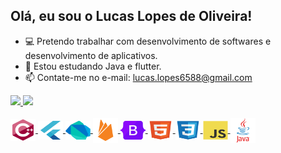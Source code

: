  <h2>Olá, eu sou o Lucas Lopes de Oliveira!</h2>
 
- 💻 Pretendo trabalhar com desenvolvimento de softwares e desenvolvimento de aplicativos.
- 🌱 Estou estudando Java e flutter.
- 📫 Contate-me no e-mail: lucas.lopes6588@gmail.com

 <div>
  <a href="https://github.com/Lucas-Olv">
  <img height="160em" src="https://github-readme-stats.vercel.app/api?username=Lucas-Olv&show_icons=true&theme=flag-india&include_all_commits=true&count_private=true"/>
  <img height="160em" src="https://github-readme-stats.vercel.app/api/top-langs/?username=Lucas-Olv&layout=compact&langs_count=10&theme=flag-india"/>
</div>
<div style="display: inline_block"><br>

  <img align="center" alt="Lucas-Node-js" height="35" width="40" src="https://github.com/devicons/devicon/blob/master/icons/cplusplus/cplusplus-original.svg">
 <img align="center" alt="Lucas-Flutter" height="30" width="40" src="https://github.com/devicons/devicon/blob/master/icons/flutter/flutter-original.svg">
 <img align="center" alt="Lucas-Dart" height="30" width="40" src="https://github.com/devicons/devicon/blob/master/icons/dart/dart-original.svg">
 <img align="center" alt="Lucas-Dart" height="40" width="40" src="https://github.com/devicons/devicon/blob/master/icons/firebase/firebase-plain.svg">
 <img align="center" alt="Lucas-Node-js" height="30" width="40" src="https://github.com/devicons/devicon/blob/master/icons/bootstrap/bootstrap-original.svg">
 <img align="center" alt="Lucas-HTML" height="30" width="40" src="https://github.com/devicons/devicon/blob/master/icons/html5/html5-original.svg">
 <img align="center" alt="Lucas-CSS" height="30" width="40" src="https://github.com/devicons/devicon/blob/master/icons/css3/css3-original.svg">
 <img align="center" alt="Lucas-JS" height="30" width="40" src="https://github.com/devicons/devicon/blob/master/icons/javascript/javascript-original.svg">
 <img align="center" alt="Lucas-Java" height="40" width="40" src="https://github.com/devicons/devicon/blob/master/icons/java/java-original-wordmark.svg">
 

 <!---
Lucas-Olv/Lucas-Olv is a ✨ special ✨ repository because its `README.md` (this file) appears on your GitHub profile.
You can click the Preview link to take a look at your changes.
--->
